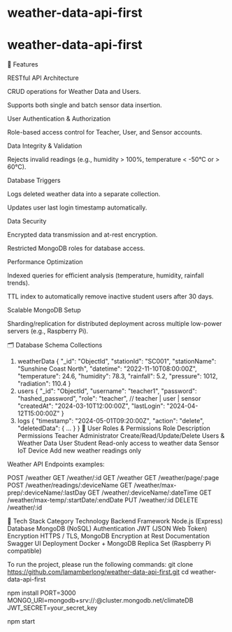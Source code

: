 # weather-data-api-first
# weather-data-api-first
🧩 Features

RESTful API Architecture

CRUD operations for Weather Data and Users.

Supports both single and batch sensor data insertion.

User Authentication & Authorization

Role-based access control for Teacher, User, and Sensor accounts.

Data Integrity & Validation

Rejects invalid readings (e.g., humidity > 100%, temperature < -50°C or > 60°C).

Database Triggers

Logs deleted weather data into a separate collection.

Updates user last login timestamp automatically.

Data Security

Encrypted data transmission and at-rest encryption.

Restricted MongoDB roles for database access.

Performance Optimization

Indexed queries for efficient analysis (temperature, humidity, rainfall trends).

TTL index to automatically remove inactive student users after 30 days.

Scalable MongoDB Setup

Sharding/replication for distributed deployment across multiple low-power servers (e.g., Raspberry Pi).

🗂️ Database Schema
Collections

1. weatherData
{
  "_id": "ObjectId",
  "stationId": "SC001",
  "stationName": "Sunshine Coast North",
  "datetime": "2022-11-10T08:00:00Z",
  "temperature": 24.6,
  "humidity": 78.3,
  "rainfall": 5.2,
  "pressure": 1012,
  "radiation": 110.4
}
2. users
{
  "_id": "ObjectId",
  "username": "teacher1",
  "password": "hashed_password",
  "role": "teacher", // teacher | user | sensor
  "createdAt": "2024-03-10T12:00:00Z",
  "lastLogin": "2024-04-12T15:00:00Z"
}
3. logs
{
  "timestamp": "2024-05-01T09:20:00Z",
  "action": "delete",
  "deletedData": { ... }
}
🔐 User Roles & Permissions
Role	Description	Permissions
Teacher	Administrator	Create/Read/Update/Delete Users & Weather Data
User	Student	Read-only access to weather data
Sensor	IoT Device	Add new weather readings only

Weather API Endpoints examples:

POST /weather
GET /weather/:id
GET /weather
GET /weather/page/:page
POST /weather/readings/:deviceName
GET /weather/max-prep/:deviceName/:lastDay
GET /weather/:deviceName/:dateTime
GET /weather/max-temp/:startDate/:endDate
PUT /weather/:id
DELETE /weather/:id

🧰 Tech Stack
Category	Technology
Backend Framework	Node.js (Express)
Database	MongoDB (NoSQL)
Authentication	JWT (JSON Web Token)
Encryption	HTTPS / TLS, MongoDB Encryption at Rest
Documentation	Swagger UI
Deployment	Docker + MongoDB Replica Set (Raspberry Pi compatible)

To run the project, please run the following commands:
git clone https://github.com/Iamamberlong/weather-data-api-first.git
cd weather-data-api-first

npm install
PORT=3000
MONGO_URI=mongodb+srv://<user>:<password>@cluster.mongodb.net/climateDB
JWT_SECRET=your_secret_key

npm start
